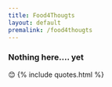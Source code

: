 ```yaml
---
title: Food4Thougts
layout: default
premalink: /food4thougts
---
```


### Nothing here.... yet 

:blush:
{% include quotes.html %}
